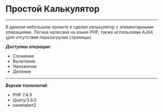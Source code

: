 # Простой Калькулятор
___
В данном небольшом проекте я сделал калькулятор с элементарными операциями. Логика написана на языке PHP, также использован AJAX (_для отсутствия перезагрузки страницы_). 

___Доступны операции___:

* Сложение
* Вычитание
* Умножение 
* Деление
___
___Версии технологий___:

* PHP 7.4.9
* jquery/3.6.0
* sweetalert2
